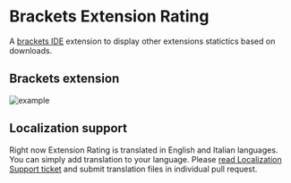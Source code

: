 # Brackets Extension Rating

A [brackets IDE](http://brackets.io) extension to display other extensions statictics based on downloads.

## Brackets extension

![example](http://content.screencast.com/users/dnbard/folders/Jing/media/4f70e278-5c87-48fb-b931-12793d8a7a1b/2014-07-20_1247.png)

## Localization support

Right now Extension Rating is translated in English and Italian languages. You can simply add translation to your language. Please [read Localization Support ticket](https://github.com/dnbard/brackets-extension-rating/issues/3) and submit translation files in individual pull request.